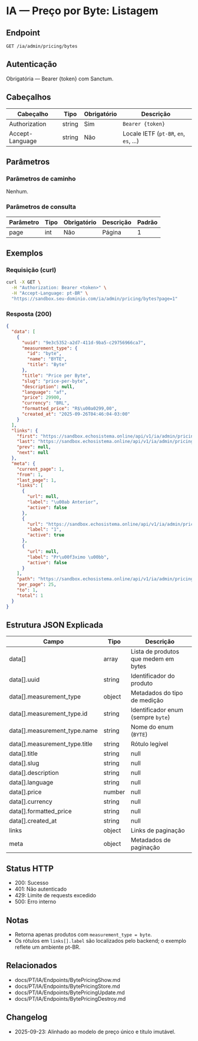 # IA — Preço por Byte: Listagem

## Endpoint

```
GET /ia/admin/pricing/bytes
```

## Autenticação

Obrigatória — Bearer {token} com Sanctum.

## Cabeçalhos

| Cabeçalho        | Tipo   | Obrigatório | Descrição |
| ---------------- | ------ | ----------- | --------- |
| Authorization    | string | Sim         | `Bearer {token}` |
| Accept-Language  | string | Não         | Locale IETF (`pt-BR`, `en`, `es`, ...) |

## Parâmetros

### Parâmetros de caminho

Nenhum.

### Parâmetros de consulta

| Parâmetro | Tipo | Obrigatório | Descrição   | Padrão |
| --------- | ---- | ----------- | ----------- | ------ |
| page      | int  | Não         | Página      | 1      |

## Exemplos

### Requisição (curl)

```bash
curl -X GET \
  -H "Authorization: Bearer <token>" \
  -H "Accept-Language: pt-BR" \
  "https://sandbox.seu-dominio.com/ia/admin/pricing/bytes?page=1"
```

### Resposta (200)

```json
{
  "data": [
    {
      "uuid": "9e3c5352-a2d7-411d-9ba5-c29756966ca7",
      "measurement_type": {
        "id": "byte",
        "name": "BYTE",
        "title": "Byte"
      },
      "title": "Price per Byte",
      "slug": "price-per-byte",
      "description": null,
      "language": "af",
      "price": 29900,
      "currency": "BRL",
      "formatted_price": "R$\u00a0299,00",
      "created_at": "2025-09-26T04:46:04-03:00"
    }
  ],
  "links": {
    "first": "https://sandbox.echosistema.online/api/v1/ia/admin/pricing/bytes?page=1",
    "last": "https://sandbox.echosistema.online/api/v1/ia/admin/pricing/bytes?page=1",
    "prev": null,
    "next": null
  },
  "meta": {
    "current_page": 1,
    "from": 1,
    "last_page": 1,
    "links": [
      {
        "url": null,
        "label": "\u00ab Anterior",
        "active": false
      },
      {
        "url": "https://sandbox.echosistema.online/api/v1/ia/admin/pricing/bytes?page=1",
        "label": "1",
        "active": true
      },
      {
        "url": null,
        "label": "Pr\u00f3ximo \u00bb",
        "active": false
      }
    ],
    "path": "https://sandbox.echosistema.online/api/v1/ia/admin/pricing/bytes",
    "per_page": 25,
    "to": 1,
    "total": 1
  }
}
```

## Estrutura JSON Explicada

| Campo                          | Tipo        | Descrição |
| ------------------------------ | ----------- | --------- |
| data[]                         | array       | Lista de produtos que medem em bytes |
| data[].uuid                    | string      | Identificador do produto |
| data[].measurement_type        | object      | Metadados do tipo de medição |
| data[].measurement_type.id     | string      | Identificador enum (sempre `byte`) |
| data[].measurement_type.name   | string      | Nome do enum (`BYTE`) |
| data[].measurement_type.title  | string      | Rótulo legível |
| data[].title                   | string|null | Título localizado |
| data[].slug                    | string|null | Slug derivado do título |
| data[].description             | string|null | Descrição localizada opcional |
| data[].language                | string|null | Locale associado ao título |
| data[].price                   | number|null | Preço padrão em unidades menores |
| data[].currency                | string|null | Código ISO da moeda |
| data[].formatted_price         | string|null | Preço formatado |
| data[].created_at              | string|null | Data de criação (ISO 8601) |
| links                          | object      | Links de paginação |
| meta                           | object      | Metadados de paginação |

## Status HTTP

- 200: Sucesso
- 401: Não autenticado
- 429: Limite de requests excedido
- 500: Erro interno

## Notas

- Retorna apenas produtos com `measurement_type = byte`.
- Os rótulos em `links[].label` são localizados pelo backend; o exemplo reflete um ambiente pt-BR.

## Relacionados

- docs/PT/IA/Endpoints/BytePricingShow.md
- docs/PT/IA/Endpoints/BytePricingStore.md
- docs/PT/IA/Endpoints/BytePricingUpdate.md
- docs/PT/IA/Endpoints/BytePricingDestroy.md

## Changelog

- 2025-09-23: Alinhado ao modelo de preço único e título imutável.
